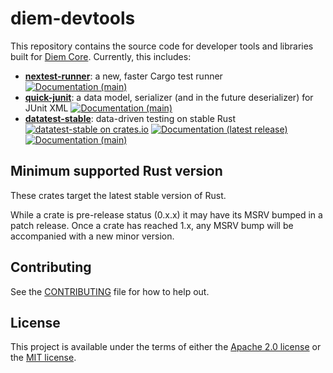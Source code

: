 # diem-devtools

This repository contains the source code for developer tools and libraries built for
[Diem Core](https://github.com/diem/diem/). Currently, this includes:

* [**nextest-runner**](nextest-runner): a new, faster Cargo test runner [![Documentation (main)](https://img.shields.io/badge/docs-main-brightgreen)](https://diem.github.io/diem-devtools/rustdoc/nextest-runner/)
* [**quick-junit**](quick-junit): a data model, serializer (and in the future deserializer) for JUnit XML [![Documentation (main)](https://img.shields.io/badge/docs-main-brightgreen)](https://diem.github.io/diem-devtools/rustdoc/quick_junit/)
* [**datatest-stable**](datatest-stable): data-driven testing on stable Rust [![datatest-stable on crates.io](https://img.shields.io/crates/v/datatest-stable)](https://crates.io/crates/datatest-stable) [![Documentation (latest release)](https://docs.rs/datatest-stable/badge.svg)](https://docs.rs/datatest-stable/) [![Documentation (main)](https://img.shields.io/badge/docs-main-brightgreen)](https://diem.github.io/diem-devtools/rustdoc/datatest_stable/) 

## Minimum supported Rust version

These crates target the latest stable version of Rust.

While a crate is pre-release status (0.x.x) it may have its MSRV bumped in a patch release. Once a crate has reached
1.x, any MSRV bump will be accompanied with a new minor version.

## Contributing

See the [CONTRIBUTING](CONTRIBUTING.md) file for how to help out.

## License

This project is available under the terms of either the [Apache 2.0 license](LICENSE-APACHE) or the [MIT
license](LICENSE-MIT).
